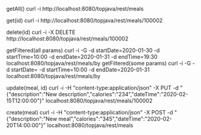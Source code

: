getAll()
curl -i http://localhost:8080/topjava/rest/meals

get(id)
curl -i http://localhost:8080/topjava/rest/meals/100002

delete(id)
curl -i -X DELETE http://localhost:8080/topjava/rest/meals/100002

getFiltered(all params)
curl -i -G -d startDate=2020-01-30 -d startTime=10:00 -d endDate=2020-01-31 -d endTime=19:30 localhost:8080/topjava/rest/meals/by
getFiltered(some params)
curl -i -G -d startDate= -d startTime=10:00 -d endDate=2020-01-31 localhost:8080/topjava/rest/meals/by

update(meal, id)
curl -i -H "content-type:application/json" -X PUT -d "{\"description\":\"New description\",\"calories\":\"234\",\"dateTime\":\"2020-02-15T12:00:00\"}" localhost:8080/topjava/rest/meals/100002

create(meal)
curl -i -H "content-type:application/json" -X POST -d "{\"description\":\"New meal\",\"calories\":\"345\",\"dateTime\":\"2020-02-20T14:00:00\"}" localhost:8080/topjava/rest/meals
